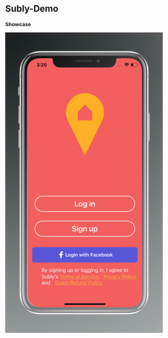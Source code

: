# Subly-Demo

### Showcase

![Menu Views](https://github.com/Rdbrennan/Subly-Demo/blob/master/ss.png)
